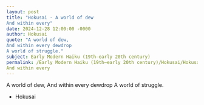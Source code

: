 ```yaml
---
layout: post
title: "Hokusai - A world of dew
And within every"
date: 2024-12-28 12:00:00 -0000
author: Hokusai
quote: "A world of dew,
And within every dewdrop
A world of struggle."
subject: Early Modern Haiku (19th–early 20th century)
permalink: /Early Modern Haiku (19th–early 20th century)/Hokusai/Hokusai - A world of dew
And within every
---
```


A world of dew,
And within every dewdrop
A world of struggle.

- Hokusai
